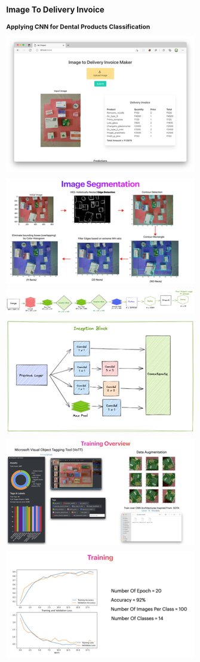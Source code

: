 ## Image To Delivery Invoice
### Applying CNN for Dental Products Classification



![](readme_images/browser.png)

![](readme_images/image_segmentation.png)

![](readme_images/incep_net.png)

![](readme_images/incep_block.png)

![](readme_images/training_overview.jpeg)

![](readme_images/training.jpeg)

